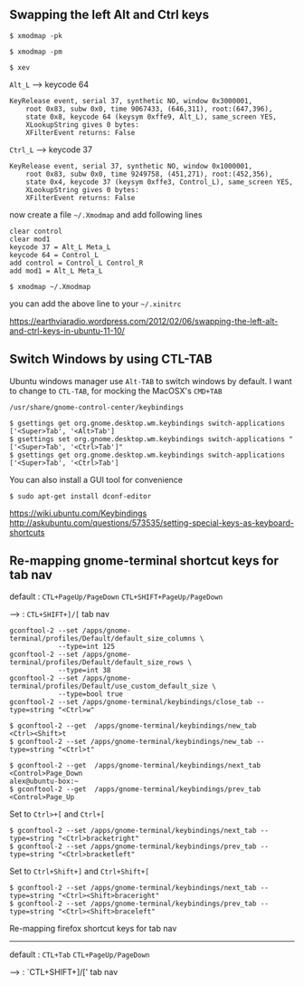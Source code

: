 Swapping the left Alt and Ctrl keys
-----------------------------------

```
$ xmodmap -pk
```

```
$ xmodmap -pm
```

```
$ xev
```

`Alt_L`  --> keycode 64

```
KeyRelease event, serial 37, synthetic NO, window 0x3000001,
    root 0x83, subw 0x0, time 9067433, (646,311), root:(647,396),
    state 0x8, keycode 64 (keysym 0xffe9, Alt_L), same_screen YES,
    XLookupString gives 0 bytes: 
    XFilterEvent returns: False
```
`Ctrl_L`  --> keycode 37
```
KeyRelease event, serial 37, synthetic NO, window 0x1000001,
    root 0x83, subw 0x0, time 9249758, (451,271), root:(452,356),
    state 0x4, keycode 37 (keysym 0xffe3, Control_L), same_screen YES,
    XLookupString gives 0 bytes: 
    XFilterEvent returns: False
```
now create a file `~/.Xmodmap` and add following lines

```
clear control
clear mod1
keycode 37 = Alt_L Meta_L
keycode 64 = Control_L
add control = Control_L Control_R
add mod1 = Alt_L Meta_L
```

```
$ xmodmap ~/.Xmodmap
```

you can add the above line to your `~/.xinitrc`

https://earthviaradio.wordpress.com/2012/02/06/swapping-the-left-alt-and-ctrl-keys-in-ubuntu-11-10/


Switch Windows by using CTL-TAB
-------------------------------
Ubuntu windows manager use `Alt-TAB` to switch windows by default.
I want to change to `CTL-TAB`, for mocking the MacOSX's `CMD+TAB`

```
/usr/share/gnome-control-center/keybindings
```
```
$ gsettings get org.gnome.desktop.wm.keybindings switch-applications
['<Super>Tab', '<Alt>Tab']
$ gsettings set org.gnome.desktop.wm.keybindings switch-applications "['<Super>Tab', '<Ctrl>Tab']" 
$ gsettings get org.gnome.desktop.wm.keybindings switch-applications
['<Super>Tab', '<Ctrl>Tab']
```
You can also install a GUI tool for convenience 

```
$ sudo apt-get install dconf-editor
```
https://wiki.ubuntu.com/Keybindings
http://askubuntu.com/questions/573535/setting-special-keys-as-keyboard-shortcuts


Re-mapping gnome-terminal shortcut keys for tab nav
---------------------------------------------------

default : `CTL+PageUp/PageDown` `CTL+SHIFT+PageUp/PageDown`

-->     : `CTL+SHIFT+]/[`  tab nav

```
gconftool-2 --set /apps/gnome-terminal/profiles/Default/default_size_columns \
            --type=int 125
gconftool-2 --set /apps/gnome-terminal/profiles/Default/default_size_rows \
            --type=int 38
gconftool-2 --set /apps/gnome-terminal/profiles/Default/use_custom_default_size \
            --type=bool true
gconftool-2 --set /apps/gnome-terminal/keybindings/close_tab --type=string "<Ctrl>w"
```

```
$ gconftool-2 --get  /apps/gnome-terminal/keybindings/new_tab
<Ctrl><Shift>t
$ gconftool-2 --set /apps/gnome-terminal/keybindings/new_tab --type=string "<Ctrl>t"
```

```
$ gconftool-2 --get  /apps/gnome-terminal/keybindings/next_tab
<Control>Page_Down
alex@ubuntu-box:~
$ gconftool-2 --get  /apps/gnome-terminal/keybindings/prev_tab
<Control>Page_Up
```
Set to `Ctrl>+[` and `Ctrl+[` 
```
$ gconftool-2 --set /apps/gnome-terminal/keybindings/next_tab --type=string "<Ctrl>bracketright"
$ gconftool-2 --set /apps/gnome-terminal/keybindings/prev_tab --type=string "<Ctrl>bracketleft"
```

Set to `Ctrl+Shift+]` and `Ctrl+Shift+[`
```
$ gconftool-2 --set /apps/gnome-terminal/keybindings/next_tab --type=string "<Ctrl><Shift>braceright"
$ gconftool-2 --set /apps/gnome-terminal/keybindings/prev_tab --type=string "<Ctrl><Shift>braceleft"
```


Re-mapping firefox shortcut keys for tab nav

--------------------------------------------
default : `CTL+Tab` `CTL+PageUp/PageDown`

-->     : `CTL+SHIFT+]/[' tab nav
